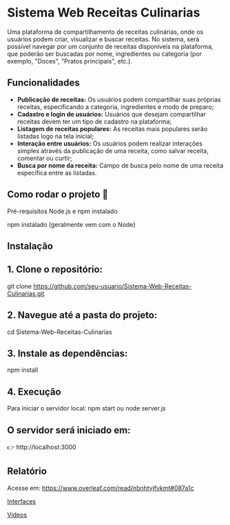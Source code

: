 # Sistema Web Receitas Culinarias
Uma plataforma de compartilhamento de receitas culinárias, onde os usuários podem criar, visualizar e buscar receitas. No sistema, será possível navegar por um conjunto de receitas disponíveis na plataforma, que poderão ser buscadas por nome, ingredientes ou categoria (por exemplo, "Doces", "Pratos principais", etc.).

## Funcionalidades
- **Publicação de receitas:** Os usuários podem compartilhar suas próprias receitas,
especificando a categoria, ingredientes e modo de preparo;
- **Cadastro e login de usuários:** Usuários que desejam compartilhar receitas devem
ter um tipo de cadastro na plataforma;
- **Listagem de receitas populares:** As receitas mais populares serão listadas logo na
tela inicial;
- **Interação entre usuários:** Os usuários podem realizar interações simples através
da publicação de uma receita, como salvar receita, comentar ou curtir;
- **Busca por nome da receita:** Campo de busca pelo nome de uma receita específica
entre as listadas.

## Como rodar o projeto 🚀

Pré-requisitos
Node.js e npm instalado

npm instalado (geralmente vem com o Node)

## Instalação
## 1. Clone o repositório:

git clone https://github.com/seu-usuario/Sistema-Web-Receitas-Culinarias.git

## 2. Navegue até a pasta do projeto:
cd Sistema-Web-Receitas-Culinarias

## 3.  Instale as dependências:
npm install

## 4. Execução
Para iniciar o servidor local:
npm start ou node server.js

## O servidor será iniciado em:
👉 http://localhost:3000

## Relatório
Acesse em: <a href="https://www.overleaf.com/read/nbnhtyjfvkmt#087a1c"> https://www.overleaf.com/read/nbnhtyjfvkmt#087a1c</a>

<a href="https://www.figma.com/design/jU02dBOdk5m7zkxZTIDIlp/Prototipo-WEB1?node-id=1-2&p=f&t=SLskKCe1UO9bOULY-0">Interfaces</a>

<a href="https://drive.google.com/drive/folders/18jXcXdVmFKaw5-l8g_DLmaywMdB9kOoW">Videos</a>
